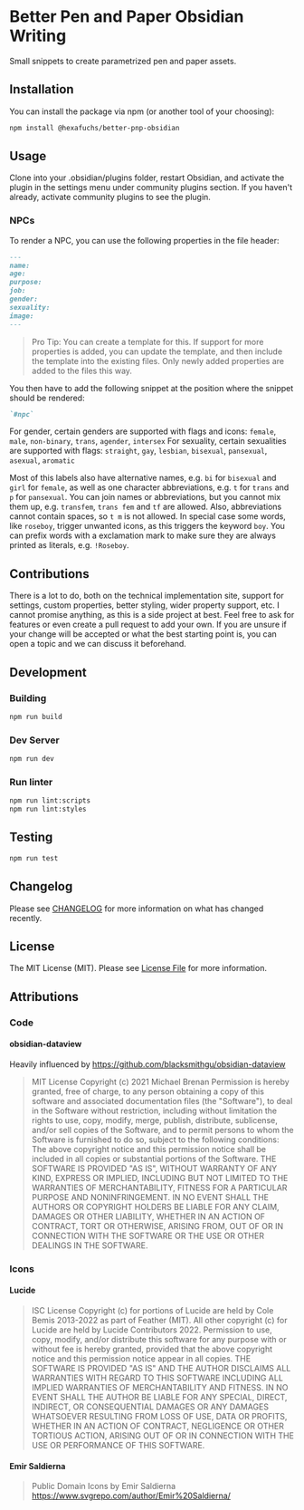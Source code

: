# Better Pen and Paper Obsidian Writing

Small snippets to create parametrized pen and paper assets.

## Installation

You can install the package via npm (or another tool of your choosing):

```bash
npm install @hexafuchs/better-pnp-obsidian
```

## Usage

Clone into your .obsidian/plugins folder, restart Obsidian, and activate the plugin in the settings menu under community plugins section. If you haven't already, activate community plugins to see the plugin.

### NPCs

To render a NPC, you can use the following properties in the file header:
```markdown
---
name: 
age: 
purpose: 
job: 
gender: 
sexuality: 
image:
---
```

> Pro Tip: You can create a template for this. If support for more properties is added, you can update the template, and then include the template into the existing files. Only newly added properties are added to the files this way.

You then have to add the following snippet at the position where the snippet should be rendered:
```markdown
`#npc`
```

For gender, certain genders are supported with flags and icons: `female`, `male`, `non-binary`, `trans`, `agender`, `intersex`
For sexuality, certain sexualities are supported with flags: `straight`, `gay`, `lesbian`, `bisexual`, `pansexual`, `asexual`, `aromatic`

Most of this labels also have alternative names, e.g. `bi` for `bisexual` and `girl` for `female`, as well as one character abbreviations, e.g. `t` for `trans` and `p` for `pansexual`. You can join names or abbreviations, but you cannot mix them up, e.g. `transfem`, `trans fem` and `tf` are allowed. Also, abbreviations cannot contain spaces, so `t m` is not allowed. In special case some words, like `roseboy`, trigger unwanted icons, as this triggers the keyword `boy`. You can prefix words with a exclamation mark to make sure they are always printed as literals, e.g. `!Roseboy`.


## Contributions
There is a lot to do, both on the technical implementation site, support for settings, custom properties, better styling, wider property support, etc. I cannot promise anything, as this is a side project at best. Feel free to ask for features or even create a pull request to add your own. If you are unsure if your change will be accepted or what the best starting point is, you can open a topic and we can discuss it beforehand.

## Development

### Building

```bash
npm run build
```

### Dev Server

```bash
npm run dev
```

### Run linter

```bash
npm run lint:scripts
npm run lint:styles
```

## Testing

```bash
npm run test
```

## Changelog

Please see [CHANGELOG](https://github.com/Hexafuchs/better-pnp-obsidian/blob/main/CHANGELOG.md) for more information on what has changed recently.

## License

The MIT License (MIT). Please see [License File](https://github.com/Hexafuchs/better-pnp-obsidian/blob/main/LICENSE.md) for more information.

## Attributions 

### Code

#### obsidian-dataview

Heavily influenced by https://github.com/blacksmithgu/obsidian-dataview

> MIT License
> Copyright (c) 2021 Michael Brenan
> Permission is hereby granted, free of charge, to any person obtaining a copy
of this software and associated documentation files (the "Software"), to deal
in the Software without restriction, including without limitation the rights
to use, copy, modify, merge, publish, distribute, sublicense, and/or sell
copies of the Software, and to permit persons to whom the Software is
furnished to do so, subject to the following conditions:
> The above copyright notice and this permission notice shall be included in all
copies or substantial portions of the Software.
> THE SOFTWARE IS PROVIDED "AS IS", WITHOUT WARRANTY OF ANY KIND, EXPRESS OR
IMPLIED, INCLUDING BUT NOT LIMITED TO THE WARRANTIES OF MERCHANTABILITY,
FITNESS FOR A PARTICULAR PURPOSE AND NONINFRINGEMENT. IN NO EVENT SHALL THE
AUTHORS OR COPYRIGHT HOLDERS BE LIABLE FOR ANY CLAIM, DAMAGES OR OTHER
LIABILITY, WHETHER IN AN ACTION OF CONTRACT, TORT OR OTHERWISE, ARISING FROM,
OUT OF OR IN CONNECTION WITH THE SOFTWARE OR THE USE OR OTHER DEALINGS IN THE
SOFTWARE.

### Icons


#### Lucide

> ISC License
> Copyright (c) for portions of Lucide are held by Cole Bemis 2013-2022 as part of Feather (MIT). All other copyright (c) for Lucide are held by Lucide Contributors 2022.
> Permission to use, copy, modify, and/or distribute this software for any purpose with or without fee is hereby granted, provided that the above copyright notice and this permission notice appear in all copies.
> THE SOFTWARE IS PROVIDED "AS IS" AND THE AUTHOR DISCLAIMS ALL WARRANTIES WITH REGARD TO THIS SOFTWARE INCLUDING ALL IMPLIED WARRANTIES OF MERCHANTABILITY AND FITNESS. IN NO EVENT SHALL THE AUTHOR BE LIABLE FOR ANY SPECIAL, DIRECT, INDIRECT, OR CONSEQUENTIAL DAMAGES OR ANY DAMAGES WHATSOEVER RESULTING FROM LOSS OF USE, DATA OR PROFITS, WHETHER IN AN ACTION OF CONTRACT, NEGLIGENCE OR OTHER TORTIOUS ACTION, ARISING OUT OF OR IN CONNECTION WITH THE USE OR PERFORMANCE OF THIS SOFTWARE.

#### Emir Saldierna

> Public Domain Icons by Emir Saldierna https://www.svgrepo.com/author/Emir%20Saldierna/